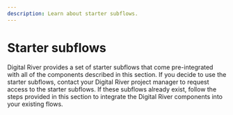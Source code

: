 ```yaml
---
description: Learn about starter subflows.
---
```


# Starter subflows

Digital River provides a set of starter subflows that come pre-integrated with all of the components described in this section. If you decide to use the starter subflows, contact your Digital River project manager to request access to the starter subflows. If these subflows already exist, follow the steps provided in this section to integrate the Digital River components into your existing flows.
